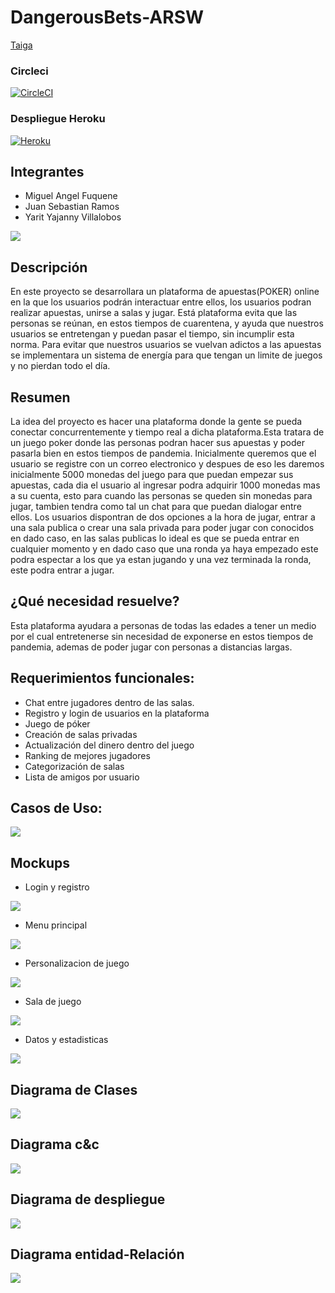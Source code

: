 # DangerousBets-ARSW

[Taiga](https://tree.taiga.io/project/julitom1-dangerousbets-1/backlog)

### Circleci
[![CircleCI](https://circleci.com/gh/MiguelFuquene1024/DangerousBets-ARSW.svg?style=svg)](https://app.circleci.com/pipelines/github/MiguelFuquene1024/DangerousBets-ARSW)

### Despliegue Heroku
[![Heroku](https://www.herokucdn.com/deploy/button.png)](https://dangerousbetsarsw.herokuapp.com/)

 ## Integrantes
  * Miguel Angel Fuquene
  * Juan Sebastian Ramos
  * Yarit Yajanny Villalobos


![](img/poker.jpg)
 
 ## Descripción
 
 En este proyecto se desarrollara un plataforma de apuestas(POKER) online en la que los usuarios podrán interactuar entre ellos, los usuarios podran realizar apuestas, unirse a salas y jugar. Está plataforma evita que las personas se reúnan, en estos tiempos de cuarentena, y ayuda que nuestros usuarios se entretengan y puedan pasar el tiempo, sin incumplir esta norma. Para evitar que nuestros usuarios se vuelvan adictos a las apuestas se implementara un sistema de energía para que tengan un limite de juegos y no pierdan todo el día.
 
## Resumen

La idea del proyecto es hacer una plataforma donde la gente se pueda conectar concurrentemente y tiempo real a dicha plataforma.Esta tratara de un juego poker donde las personas podran hacer sus apuestas y poder pasarla bien en estos tiempos de pandemia. Inicialmente queremos que el usuario se registre con un correo electronico y despues de eso les daremos inicialmente 5000 monedas del juego para que puedan empezar sus apuestas, cada dia el usuario al ingresar podra adquirir 1000 monedas mas a su cuenta, esto para cuando las personas se queden sin monedas para jugar, tambien tendra como tal un chat para que puedan dialogar entre ellos. Los usuarios dispontran de dos opciones a la hora de jugar, entrar a una sala publica o crear una sala privada para poder jugar con conocidos en dado caso, en las salas publicas lo ideal es que se pueda entrar en cualquier momento y en dado caso que una ronda ya haya empezado este podra espectar a los que ya estan jugando y una vez terminada la ronda, este podra entrar a jugar.

## ¿Qué necesidad resuelve?
Esta plataforma ayudara a personas de todas las edades a tener un medio por el cual entretenerse sin necesidad de exponerse en estos tiempos de pandemia, ademas de poder jugar con personas a distancias largas.


## Requerimientos funcionales:
 -	Chat entre jugadores dentro de las salas.
 -	Registro y login de usuarios en la plataforma
 -	Juego de póker
 -	Creación de salas privadas
 -	Actualización del dinero dentro del juego
 -	Ranking de mejores jugadores
 -	Categorización de salas
 -	Lista de amigos por usuario

 ## Casos de Uso:
 
 ![](img/Diagrama%20Casos%20de%20uso.PNG)
 
## Mockups


- Login y registro


![](img/Mockups/Mockup1.png)


- Menu principal


![](img/Mockups/Mockup2.png)


- Personalizacion de juego


![](img/Mockups/Mockup5.png)


- Sala de juego


![](img/Mockups/Mockup3.png)


- Datos y estadisticas


![](img/Mockups/Mockup4.png)






## Diagrama de Clases
![](img/DiagramaClases.PNG)



## Diagrama c&c

![](img/cc.jpeg)


## Diagrama de despliegue

![](img/despliegue.png)

## Diagrama entidad-Relación

![](img/img.PNG)

 
